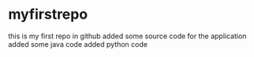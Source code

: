 # myfirstrepo
this is my first repo in github
added some source code for the application
added some java code
added python code
